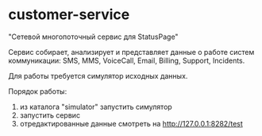 # customer-service
"Cетевой многопоточный сервис для StatusPage"

Сервис собирает, анализирует и представляет данные о работе систем коммуникации: SMS, MMS, VoiceCall, Email, Billing, Support, Incidents.

Для работы требуется симулятор исходных данных.

Порядок работы:
1. из каталога "simulator" запустить симулятор
2. запустить сервис
3. отредактированные данные смотреть на http://127.0.0.1:8282/test
